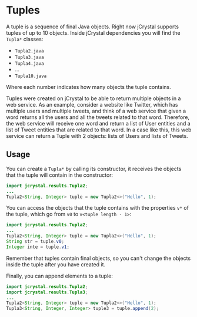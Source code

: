 # Tuples
A tuple is a sequence of final Java objects. Right now jCrystal supports tuples of up to 10 objects. Inside jCrystal dependencies you will find the `Tupla*` classes:

- `Tupla2.java`
- `Tupla3.java`
- `Tupla4.java`
- ...
- `Tupla10.java`

Where each number indicates how many objects the tuple contains.

Tuples were created on jCrystal to be able to return multiple objects in a web service. As an example, consider a website like Twitter, which has multiple users and multiple tweets, and think of a web service that given a word returns all the users and all the tweets related to that word. Therefore, the web service will receive one word and return a list of User entities and a list of Tweet entities that are related to that word. In a case like this, this web service can return a Tuple with 2 objects: lists of Users and lists of Tweets.

## Usage
You can create a `Tupla*` by calling its constructor, it receives the objects that the tuple will contain in the constructor:

```java
import jcrystal.results.Tupla2;
...
Tupla2<String, Integer> tuple = new Tupla2<>("Hello", 1);
```

You can access the objects that the tuple contains with the properties `v*` of the tuple, which go from `v0` to `v<tuple length - 1>`: 


```java
import jcrystal.results.Tupla2;
...
Tupla2<String, Integer> tuple = new Tupla2<>("Hello", 1);
String str = tuple.v0;
Integer inte = tuple.v1;
```
Remember that tuples contain final objects, so you can't change the objects inside the tuple after you have created it. 

Finally, you can append elements to a tuple:

```java
import jcrystal.results.Tupla2;
import jcrystal.results.Tupla3;
...
Tupla2<String, Integer> tuple = new Tupla2<>("Hello", 1);
Tupla3<String, Integer, Integer> tuple3 = tuple.append(2);
```
